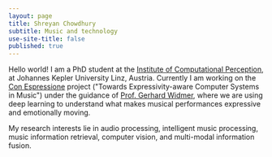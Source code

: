```yaml
---
layout: page
title: Shreyan Chowdhury
subtitle: Music and technology
use-site-title: false
published: true
---
```

Hello world! 
I am a PhD student at the [Institute of Computational Perception](https://www.jku.at/en/institute-of-computational-perception/), at Johannes Kepler University Linz, Austria. Currently I am working on the [Con Espressione](https://www.jku.at/en/institute-of-computational-perception/research/projects/con-espressione/) project ("Towards Expressivity-aware Computer Systems in Music") under the guidance of [Prof. Gerhard Widmer](https://www.jku.at/en/institute-of-computational-perception/about-us/people/gerhard-widmer/), where we are using deep learning to understand what makes musical performances expressive and emotionally moving.

My research interests lie in audio processing, intelligent music processing, music information retrieval, computer vision, and multi-modal information fusion.
